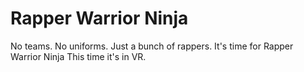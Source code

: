 # Rapper Warrior Ninja
No teams. No uniforms. Just a bunch of rappers. It's time for Rapper Warrior Ninja
This time it's in VR.

